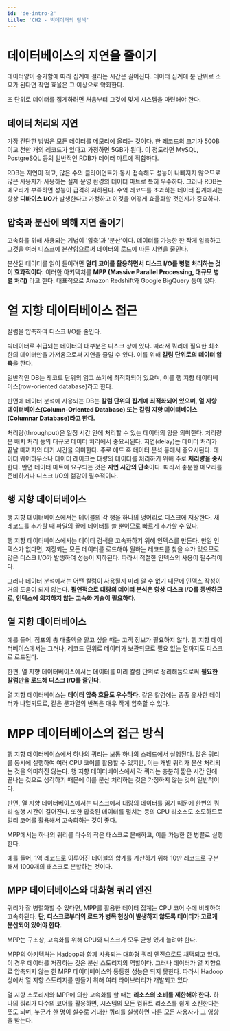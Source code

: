 ```yaml
---
id: 'de-intro-2'
title: 'CH2 - 빅데이터의 탐색'
---
```

# 데이터베이스의 지연을 줄이기

데이터양이 증가함에 따라 집계에 걸리는 시간은 길어진다. 데이터 집계에 분 단위로 소요가 된다면 작업 효율은 그 이상으로 악화한다. 

초 단위로 데이터를 집계하려면 처음부터 그것에 맞게 시스템을 마련해야 한다. 

## 데이터 처리의 지연

가장 간단한 방법은 모든 데이터를 메모리에 올리는 것이다. 한 레코드의 크기가 500B이고 천만 개의 레코드가 있다고 가정하면 5GB가 된다. 이 정도라면 MySQL, PostgreSQL 등의 일반적인 RDB가 데이터 마트에 적합하다. 

RDB는 지연이 적고, 많은 수의 클라이언트가 동시 접속해도 성능이 나빠지지 않으므로 많은 사용자가 사용하는 실제 운영 환경의 데이터 마트로 특히 우수하다.
그러나 RDB는 메모리가 부족하면 성능이 급격히 저하된다. 수억 레코드를 초과하는 데이터 집계에서는 항상 **디바이스 I/O**가 발생한다고 가정하고 이것을 어떻게 효율화할 것인지가 중요하다.

## 압축과 분산에 의해 지연 줄이기

고속화를 위해 사용되는 기법이 '압축'과 '분산'이다. 데이터를 가능한 한 작게 압축하고 그것을 여러 디스크에 분산함으로써 데이터의 로드에 따른 지연을 줄인다.

분산된 데이터를 읽어 들이려면 **멀티 코어를 활용하면서 디스크 I/O를 병렬 처리하는 것이 효과적이다.** 이러한 아키텍처를 **MPP (Massive Parallel Processing, 대규모 병렬 처리)** 라고 한다. 대표적으로 Amazon Redshift와 Google BigQuery 등이 있다.

# 열 지향 데이터베이스 접근

칼럼을 압축하여 디스크 I/O를 줄인다.

빅데이터로 취급되는 데이터의 대부분은 디스크 상에 있다. 따라서 쿼리에 필요한 최소한의 데이터만을 가져옴으로써 지연을 줄일 수 있다. 이를 위해 **칼럼 단위로의 데이터 압축**을 한다. 

일반적인 DB는 레코드 단위의 읽고 쓰기에 최적화되어 있으며, 이를 행 지향 데이터베이스(row-oriented database)라고 한다. 

반면에 데이터 분석에 사용되는 DB는 **칼럼 단위의 집계에 최적화되어 있으며, 열 지향 데이터베이스(Column-Oriented Database) 또는 칼럼 지향 데이터베이스(Columnar Database)라고 한다.** 

처리량(throughput)은 일정 시간 안에 처리할 수 있는 데이터의 양을 의미한다. 처리량은 배치 처리 등의 대규모 데이터 처리에서 중요시된다. 
지연(delay)는 데이터 처리가 끝날 때까지의 대기 시간을 의미한다. 주로 애드 혹 데이터 분석 등에서 중요시된다. 
데이터 웨어하우스나 데이터 레이크는 대량의 데이터를 처리하기 위해 주로 **처리량을 중시**한다. 반면 데이터 마트에 요구되는 것은 **지연 시간의 단축**이다. 따라서 충분한 메모리를 준비하거나 디스크 I/O의 젊감이 필수적이다.

## 행 지향 데이터베이스

행 지향 데이터베이스에서는 테이블의 각 행을 하나의 덩어리로 디스크에 저장한다. 새 레코드를 추가할 때 파일의 끝에 데이터를 쓸 뿐이므로 빠르게 추가할 수 있다. 

행 지향 데이터베이스에서는 데이터 검색을 고속화하기 위해 인덱스를 만든다. 만일 인덱스가 없다면, 저장되는 모든 데이터를 로드해야 원하는 레코드를 찾을 수가 있으므로 많은 디스크 I/O가 발생하여 성능이 저하된다. 따라서 적절한 인덱스의 사용이 필수적이다.

그러나 데이터 분석에서는 어떤 칼럼이 사용될지 미리 알 수 없기 때문에 인덱스 작성이 거의 도움이 되지 않는다. **필연적으로 대량의 데이터 분석은 항상 디스크 I/O를 동반하므로, 인덱스에 의지하지 않는 고속화 기술이 필요하다.**

## **열 지향 데이터베이스**

예를 들어, 점포의 총 매출액을 알고 싶을 때는 고객 정보가 필요하지 않다. 행 지향 데이터베이스에서는 그러나, 레코드 단위로 데이터가 보관되므로 필요 없는 열까지도 디스크로 로드된다. 

한편, 열 지향 데이터베이스에서는 데이터를 미리 칼럼 단위로 정리해둠으로써 **필요한 칼럼만을 로드해 디스크 I/O를 줄인다.**

열 지향 데이터베이스는 **데이터 압축 효율도 우수하다.** 같은 칼럼에는 종종 유사한 데이터가 나열되므로, 같은 문자열의 반복은 매우 작게 압축할 수 있다.

# MPP 데이터베이스의 접근 방식

행 지향 데이터베이스에서 하나의 쿼리는 보통 하나의 스레드에서 실행된다. 많은 쿼리를 동시에 실행하여 여러 CPU 코어를 활용할 수 있지만, 이는 개별 쿼리가 분산 처리되는 것을 의미하진 않는다. 행 지향 데이터베이스에서 각 쿼리는 충분히 짧은 시간 안에 끝나는 것으로 생각하기 때문에 이를 분산 처리하는 것은 가정하지 않는 것이 일반적이다.

반면, 열 지향 데이터베이스에서는 디스크에서 대량의 데이터를 읽기 때문에 한번의 쿼리 실행 시간이 길어진다. 또한 압축된 데이터를 펼치는 등의 CPU 리소스도 소모하므로 멀티 코어를 활용해서 고속화하는 것이 좋다. 

MPP에서는 하나의 쿼리를 다수의 작은 태스크로 분해하고, 이를 가능한 한 병렬로 실행한다. 

예를 들어, 1억 레코드로 이루어진 테이블의 합계를 계산하기 위해 10만 레코드로 구분해서 1000개의 태스크로 분할하는 것이다.

## MPP 데이터베이스와 대화형 쿼리 엔진

쿼리가 잘 병렬화할 수 있다면, MPP를 활용한 데이터 집계는 CPU 코어 수에 비례하여 고속화된다. **단, 디스크로부터의 로드가 병목 현상이 발생하지 않도록 데이터가 고르게 분산되어 있어야 한다.** 

MPP는 구조상, 고속화를 위해 CPU와 디스크가 모두 균형 있게 늘려야 한다.

MPP의 아키텍처는 Hadoop과 함께 사용되는 대화형 쿼리 엔진으로도 채택되고 있다. 이 경우 데이터를 저장하는 것은 분산 스토리지의 역할이다. 그러나 데이터가 열 지향으로 압축되지 않는 한 MPP 데이터베이스와 동등한 성능은 되지 못한다. 따라서 Hadoop 상에서 열 지향 스토리지를 만들기 위해 여러 라이브러리가 개발되고 있다. 

열 지향 스토리지와 MPP에 의한 고속화를 할 때는 **리소스의 소비를 제한해야 한다.** 하나의 쿼리가 다수의 코어를 활용하면, 시스템의 모든 컴퓨트 리소스를 쉽게 소진한다는 뜻도 되며, 누군가 한 명이 실수로 거대한 쿼리를 실행하면 다른 모든 사용자가 그 영향을 받는다.